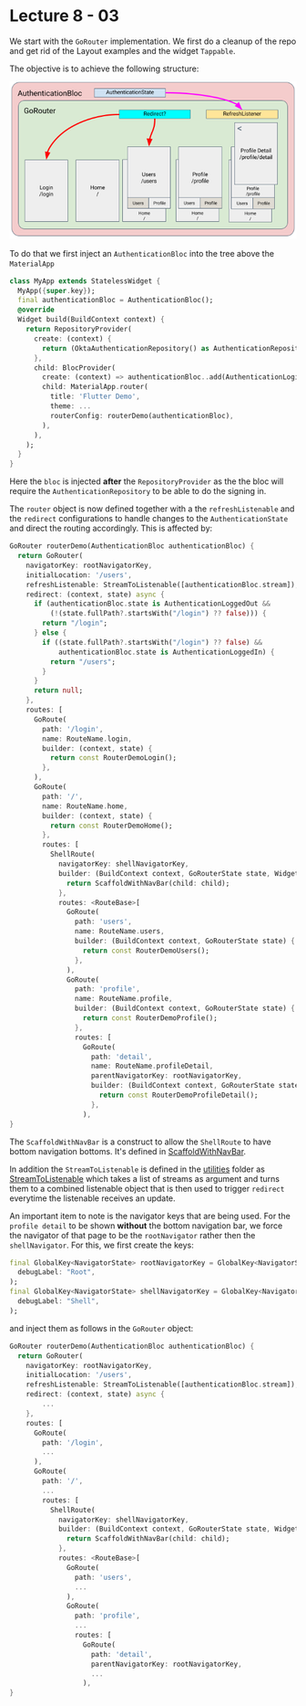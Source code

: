 # Lecture 8 - 03

We start with the `GoRouter` implementation. We first do a cleanup of the repo and get rid of the Layout examples and the widget `Tappable`.

The objective is to achieve the following structure:

<img src="assets/images/Lecture 0801 Implementation Picture.png" width="600">

To do that we first inject an `AuthenticationBloc` into the tree above the `MaterialApp`

```dart
class MyApp extends StatelessWidget {
  MyApp({super.key});
  final authenticationBloc = AuthenticationBloc();
  @override
  Widget build(BuildContext context) {
    return RepositoryProvider(
      create: (context) {
        return (OktaAuthenticationRepository() as AuthenticationRepository);
      },
      child: BlocProvider(
        create: (context) => authenticationBloc..add(AuthenticationLoginEvent()),
        child: MaterialApp.router(
          title: 'Flutter Demo',
          theme: ...
          routerConfig: routerDemo(authenticationBloc),
        ),
      ),
    );
  }
}
```
Here the `bloc` is injected **after** the `RepositoryProvider` as the the bloc will require the `AuthenticationRepository` to be able to do the signing in.

The `router` object is now defined together with a the `refreshListenable` and the `redirect` configurations to handle changes to the `AuthenticationState` and direct the routing accordingly. This is affected by:
```dart
GoRouter routerDemo(AuthenticationBloc authenticationBloc) {
  return GoRouter(
    navigatorKey: rootNavigatorKey,
    initialLocation: '/users',
    refreshListenable: StreamToListenable([authenticationBloc.stream]),
    redirect: (context, state) async {
      if (authenticationBloc.state is AuthenticationLoggedOut &&
          (!(state.fullPath?.startsWith("/login") ?? false))) {
        return "/login";
      } else {
        if ((state.fullPath?.startsWith("/login") ?? false) &&
            authenticationBloc.state is AuthenticationLoggedIn) {
          return "/users";
        }
      }
      return null;
    },
    routes: [
      GoRoute(
        path: '/login',
        name: RouteName.login,
        builder: (context, state) {
          return const RouterDemoLogin();
        },
      ),
      GoRoute(
        path: '/',
        name: RouteName.home,
        builder: (context, state) {
          return const RouterDemoHome();
        },
        routes: [
          ShellRoute(
            navigatorKey: shellNavigatorKey,
            builder: (BuildContext context, GoRouterState state, Widget child) {
              return ScaffoldWithNavBar(child: child);
            },
            routes: <RouteBase>[
              GoRoute(
                path: 'users',
                name: RouteName.users,
                builder: (BuildContext context, GoRouterState state) {
                  return const RouterDemoUsers();
                },
              ),
              GoRoute(
                path: 'profile',
                name: RouteName.profile,
                builder: (BuildContext context, GoRouterState state) {
                  return const RouterDemoProfile();
                },
                routes: [
                  GoRoute(
                    path: 'detail',
                    name: RouteName.profileDetail,
                    parentNavigatorKey: rootNavigatorKey,
                    builder: (BuildContext context, GoRouterState state) {
                      return const RouterDemoProfileDetail();
                    },
                  ),
}
```
The `ScaffoldWithNavBar` is a construct to allow the `ShellRoute` to have bottom navigation bottoms. It's defined in [ScaffoldWithNavBar](/lib/widgets/scaffold_with_nav_bar.dart).

In addition the `StreamToListenable` is defined in the [utilities](./lib/utilities) folder as [StreamToListenable](/lib/utilities/stream_to_listenable.dart) which takes a list of streams as argument and turns them to a combined listenable object that is then used to trigger `redirect` everytime the listenable receives an update.

An important item to note is the navigator keys that are being used. For the `profile detail` to be shown **without** the bottom navigation bar, we force the navigator of that page to be the `rootNavigator` rather then the `shellNavigator`. For this, we first create the keys:
```dart
final GlobalKey<NavigatorState> rootNavigatorKey = GlobalKey<NavigatorState>(
  debugLabel: "Root",
);
final GlobalKey<NavigatorState> shellNavigatorKey = GlobalKey<NavigatorState>(
  debugLabel: "Shell",
);
```
and inject them as follows in the `GoRouter` object:
```dart
GoRouter routerDemo(AuthenticationBloc authenticationBloc) {
  return GoRouter(
    navigatorKey: rootNavigatorKey,
    initialLocation: '/users',
    refreshListenable: StreamToListenable([authenticationBloc.stream]),
    redirect: (context, state) async {
        ...
    },
    routes: [
      GoRoute(
        path: '/login',
        ...
      ),
      GoRoute(
        path: '/',
        ...
        routes: [
          ShellRoute(
            navigatorKey: shellNavigatorKey,
            builder: (BuildContext context, GoRouterState state, Widget child) {
              return ScaffoldWithNavBar(child: child);
            },
            routes: <RouteBase>[
              GoRoute(
                path: 'users',
                ...
              ),
              GoRoute(
                path: 'profile',
                ...
                routes: [
                  GoRoute(
                    path: 'detail',
                    parentNavigatorKey: rootNavigatorKey,
                    ...
                  ),
}
```





